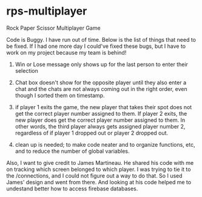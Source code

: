 # rps-multiplayer
Rock Paper Scissor Multiplayer Game


Code is Buggy.  I have run out of time.  Below is the list of things
that need to be fixed.  If I had one more day I could've fixed these
bugs, but I have to work on my project because my team is behind!


1) Win or Lose message only shows up for the last person to enter their
selection

2) Chat box doesn't show for the opposite player until they also enter a
chat and the chats are not always coming out in the right order, even
though I sorted them on timestamp.

3) if player 1 exits the game, the new player that takes their spot does
not get the correct player number assigned to them.  If player 2 exits,
the new player does get the correct player number assigned to them.  In
other words, the third player always gets assigned player number 2,
regardless of if player 1 dropped out or player 2 dropped out.

4) clean up is needed; to make code neater and to organize functions,
etc, and to reduce the number of global variables.


Also, I want to give credit to James Martineau.  He shared his code with
me on tracking which screen belonged to which player.  I was trying to
tie it to the /connections, and I could not figure out a way to do that.
So I used James' design and went from there.  And looking at his code
helped me to undestand better how to access firebase databases.


